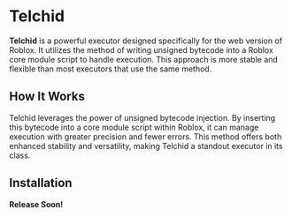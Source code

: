 # Telchid

**Telchid** is a powerful executor designed specifically for the web version of Roblox. It utilizes the method of writing unsigned bytecode into a Roblox core module script to handle execution. This approach is more stable and flexible than most executors that use the same method.
## How It Works

Telchid leverages the power of unsigned bytecode injection. By inserting this bytecode into a core module script within Roblox, it can manage execution with greater precision and fewer errors. This method offers both enhanced stability and versatility, making Telchid a standout executor in its class.

## Installation

**Release Soon!**
